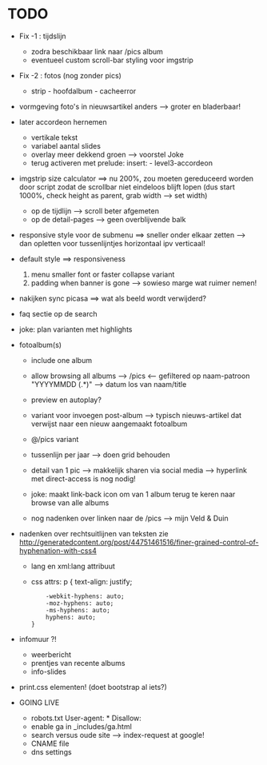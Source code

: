 TODO
====
- Fix -1 : tijdslijn
  - zodra beschikbaar link naar /pics album
  - eventueel custom scroll-bar styling voor imgstrip
- Fix -2 : fotos (nog zonder pics)
  - strip - hoofdalbum - cacheerror

- vormgeving foto's in nieuwsartikel anders -->  groter en bladerbaar!

- later accordeon hernemen
    - vertikale tekst
    - variabel aantal slides
    - overlay meer dekkend groen --> voorstel Joke
    - terug activeren met prelude: 
        insert:
            - level3-accordeon
    
- imgstrip size calculator ==> nu 200%, zou moeten gereduceerd worden door script zodat de scrollbar niet eindeloos blijft lopen (dus start 1000%, check height as parent, grab width --> set width)
  * op de tijdlijn --> scroll beter afgemeten
  * op de detail-pages --> geen overblijvende balk

- responsive style voor de submenu ==> sneller onder elkaar zetten --> dan opletten voor tussenlijntjes horizontaal ipv verticaal!

- default style ==> responsiveness
  1. menu smaller font or faster collapse variant
  2. padding when banner is gone --> sowieso marge wat ruimer nemen!
  
- nakijken sync picasa ==> wat als beeld wordt verwijderd?  

- faq sectie op de search

- joke: plan varianten met highlights

- fotoalbum(s)
  - include one album
  - allow browsing all albums --> /pics <-- gefiltered op naam-patroon "YYYYMMDD (.*)" --> datum los van naam/title
  - preview en autoplay?
  
  - variant voor invoegen post-album --> typisch nieuws-artikel dat verwijst naar een nieuw aangemaakt fotoalbum
  
  - @/pics variant
  - tussenlijn per jaar --> doen grid behouden
  
  - detail van 1 pic --> makkelijk sharen via social media --> hyperlink met direct-access is nog nodig!
  
  - joke: maakt link-back icon om van 1 album terug te keren naar browse van alle albums
  
  - nog nadenken over linken naar de /pics --> mijn Veld & Duin
  

- nadenken over rechtsuitlijnen van teksten
  zie http://generatedcontent.org/post/44751461516/finer-grained-control-of-hyphenation-with-css4
  
  - lang en xml:lang attribuut
  - css attrs: 
        p {
            text-align: justify;

            -webkit-hyphens: auto;
            -moz-hyphens: auto;
            -ms-hyphens: auto;
            hyphens: auto;
        }
  
- infomuur ?!
  - weerbericht
  - prentjes van recente albums
  - info-slides


- print.css elementen! (doet bootstrap al iets?)
  
- GOING LIVE 
  - robots.txt
        User-agent: *
        Disallow:
  - enable ga in _includes/ga.html
  - search versus oude site --> index-request at google!
  - CNAME file
  - dns settings